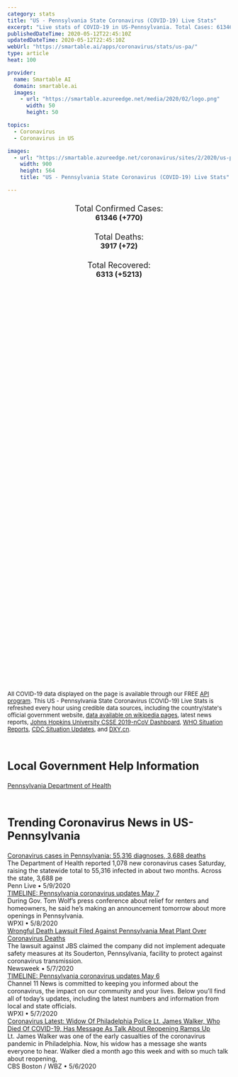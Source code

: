 ```yaml
---
category: stats
title: "US - Pennsylvania State Coronavirus (COVID-19) Live Stats"
excerpt: "Live stats of COVID-19 in US-Pennsylvania. Total Cases: 61346 (+770), Deaths: 3917 (+72), Recoveries: 6313(+5213)."
publishedDateTime: 2020-05-12T22:45:10Z
updatedDateTime: 2020-05-12T22:45:10Z
webUrl: "https://smartable.ai/apps/coronavirus/stats/us-pa/"
type: article
heat: 100

provider:
  name: Smartable AI
  domain: smartable.ai
  images:
    - url: "https://smartable.azureedge.net/media/2020/02/logo.png"
      width: 50
      height: 50

topics:
  - Coronavirus
  - Coronavirus in US

images:
  - url: "https://smartable.azureedge.net/coronavirus/sites/2/2020/us-pa.jpg"
    width: 900
    height: 564
    title: "US - Pennsylvania State Coronavirus (COVID-19) Live Stats"

---
```

<div class="total-stats" style="text-align: center;">
    <h3>
	    <div style="font-size: 18px; font-weight: 400;">Total Confirmed Cases:</div>
	    61346 (<span class='red'>+770</span>)
    </h3>
    <h3>
	    <div style="font-size: 18px; font-weight: 400;">Total Deaths:</div>
	    3917 (<span class='red'>+72</span>)
    </h3>
    <h3>
	    <div style="font-size: 18px; font-weight: 400;">Total Recovered:</div>
	    6313 (<span class='green'>+5213</span>)
    </h3>
</div>

<script type="text/javascript" src="https://www.gstatic.com/charts/loader.js"></script>

<div id="time_series_chart" style="width: 100%; height: 400px;"></div>
<script type="text/javascript">
  google.charts.load('current', {'packages':['corechart']});
  google.charts.setOnLoadCallback(drawChart);
  function drawChart() {
    var data = google.visualization.arrayToDataTable([
      ['Date', 'Total Cases', 'Total Deaths', 'Total Recovered'],
      ['1/22/2020', 0, 0, 0],['1/23/2020', 0, 0, 0],['1/24/2020', 0, 0, 0],['1/25/2020', 0, 0, 0],['1/26/2020', 0, 0, 0],['1/27/2020', 0, 0, 0],['1/28/2020', 0, 0, 0],['1/29/2020', 0, 0, 0],['1/30/2020', 0, 0, 0],['1/31/2020', 0, 0, 0],['2/1/2020', 0, 0, 0],['2/2/2020', 0, 0, 0],['2/3/2020', 0, 0, 0],['2/4/2020', 0, 0, 0],['2/5/2020', 0, 0, 0],['2/6/2020', 0, 0, 0],['2/7/2020', 0, 0, 0],['2/8/2020', 0, 0, 0],['2/9/2020', 0, 0, 0],['2/10/2020', 0, 0, 0],['2/11/2020', 0, 0, 0],['2/12/2020', 0, 0, 0],['2/13/2020', 0, 0, 0],['2/14/2020', 0, 0, 0],['2/15/2020', 0, 0, 0],['2/16/2020', 0, 0, 0],['2/17/2020', 0, 0, 0],['2/18/2020', 0, 0, 0],['2/19/2020', 0, 0, 0],['2/20/2020', 0, 0, 0],['2/21/2020', 0, 0, 0],['2/22/2020', 0, 0, 0],['2/23/2020', 0, 0, 0],['2/24/2020', 0, 0, 0],['2/25/2020', 0, 0, 0],['2/26/2020', 0, 0, 0],['2/27/2020', 0, 0, 0],['2/28/2020', 0, 0, 0],['2/29/2020', 0, 0, 0],['3/1/2020', 0, 0, 0],['3/2/2020', 0, 0, 0],['3/3/2020', 0, 0, 0],['3/4/2020', 0, 0, 0],['3/5/2020', 0, 0, 0],['3/6/2020', 2, 0, 0],['3/7/2020', 2, 0, 0],['3/8/2020', 6, 0, 0],['3/9/2020', 7, 0, 0],['3/10/2020', 12, 0, 0],['3/11/2020', 15, 0, 0],['3/12/2020', 22, 0, 0],['3/13/2020', 41, 0, 0],['3/14/2020', 47, 0, 0],['3/15/2020', 66, 0, 0],['3/16/2020', 82, 0, 0],['3/17/2020', 115, 0, 0],['3/18/2020', 157, 1, 0],['3/19/2020', 206, 1, 0],['3/20/2020', 311, 1, 0],['3/21/2020', 399, 2, 0],['3/22/2020', 516, 5, 0],['3/23/2020', 698, 6, 0],['3/24/2020', 946, 8, 0],['3/25/2020', 1284, 15, 0],['3/26/2020', 1813, 18, 0],['3/27/2020', 2345, 23, 0],['3/28/2020', 2910, 35, 0],['3/29/2020', 3466, 43, 0],['3/30/2020', 4155, 51, 0],['3/31/2020', 4994, 67, 0],['4/1/2020', 6063, 74, 58],['4/2/2020', 7345, 92, 67],['4/3/2020', 8570, 102, 67],['4/4/2020', 10444, 136, 76],['4/5/2020', 11589, 151, 76],['4/6/2020', 13206, 179, 76],['4/7/2020', 14956, 250, 134],['4/8/2020', 16746, 319, 134],['4/9/2020', 18633, 365, 170],['4/10/2020', 20408, 449, 170],['4/11/2020', 21942, 530, 179],['4/12/2020', 22997, 557, 179],['4/13/2020', 24336, 592, 264],['4/14/2020', 25591, 679, 264],['4/15/2020', 26804, 751, 264],['4/16/2020', 28314, 848, 317],['4/17/2020', 30031, 921, 340],['4/18/2020', 31795, 1105, 373],['4/19/2020', 32902, 1276, 466],['4/20/2020', 34005, 1357, 466],['4/21/2020', 35339, 1599, 466],['4/22/2020', 36212, 1651, 586],['4/23/2020', 38379, 1702, 603],['4/24/2020', 39410, 1734, 603],['4/25/2020', 41697, 1818, 650],['4/26/2020', 42708, 1849, 692],['4/27/2020', 43561, 1919, 692],['4/28/2020', 45139, 2068, 765],['4/29/2020', 46330, 2385, 765],['4/30/2020', 47999, 2541, 765],['5/1/2020', 49446, 2654, 801],['5/2/2020', 50915, 2776, 916],['5/3/2020', 52048, 2832, 916],['5/4/2020', 52922, 2852, 983],['5/5/2020', 53907, 3196, 983],['5/6/2020', 54898, 3349, 1044],['5/7/2020', 56002, 3592, 1080],['5/8/2020', 57471, 3720, 1080],['5/9/2020', 58686, 3798, 1080],['5/10/2020', 60056, 3824, 1100],['5/11/2020', 60576, 3845, 1100],['5/12/2020', 61346, 3917, 6313],
    ]);
    var options = {
      curveType: 'none',
      chartArea: {'width': '80%', 'height': '80%'},
      legend: { position: 'top' },
      lineWidth: 5,
      colors: ['#f60109', '#444444', '#81B71F']
    };
    var chart = new google.visualization.LineChart(document.getElementById('time_series_chart'));
    chart.draw(data, options);
  }
</script>

<div id="geo_chart" style="width: 100%; height: 500px;"></div>
<script type="text/javascript">
  google.charts.load('current', {
    'packages':['geochart'],
    'mapsApiKey': 'AIzaSyDk1HhVhLaveyKrUhhHZ5YwzIpEcbdal6U'
  });
  google.charts.setOnLoadCallback(drawRegionsMap);
  function drawRegionsMap() {
    var data = google.visualization.arrayToDataTable([
      ['LATITUDE', 'LONGITUDE', 'DESCRIPTION', 'Total Cases', 'Total Deaths'],
      [39.9813, -77.2493, "Adams", 167, 5],[40.417, -80.0544, "Allegheny", 1511, 123],[40.5938, -79.5564, "Armstrong", 55, 5],[40.7355, -80.3091, "Beaver", 491, 78],[40.3711, -75.6306, "Berks", 3417, 171],[40.5082, -78.4007, "Blair", 29, 0],[41.6704, -76.2623, "Bradford", 38, 5],[40.4108, -75.2479, "Bucks", 4028, 349],[40.9104, -79.9157, "Butler", 195, 6],[40.6048, -78.7072, "Cambria", 44, 2],[41.3448, -78.134, "Cameron", 2, 0],[40.916, -75.9657, "Carbon", 198, 17],[40.8266, -77.8226, "Centre", 119, 2],[39.9343, -75.5306, "Chester", 1926, 187],[41.021, -79.2782, "Clarion", 23, 1],[40.8745, -78.7274, "Clearfield", 25, 0],[41.0026, -76.4561, "Columbia", 328, 28],[41.562, -80.2261, "Crawford", 21, 0],[40.2311, -77.0727, "Cumberland", 451, 33],[40.2657, -76.7126, "Dauphin", 830, 37],[39.9078, -75.3879, "Delaware", 5101, 399],[42.0469, -80.2765, "Erie", 124, 2],[40.0188, -79.891, "Fayette", 85, 4],[39.7329, -77.7247, "Franklin", 513, 12],[39.9111, -80.432, "Greene", 27, 1],[40.6472, -78.1957, "Huntingdon", 187, 0],[40.8197, -78.8297, "Indiana", 76, 5],[40.5686, -77.4047, "Juniata", 93, 1],[41.4846, -75.666, "Lackawanna", 1187, 117],[40.2141, -76.1605, "Lancaster", 2256, 233],[41.0955, -80.4953, "Lawrence", 70, 7],[40.3412, -76.4228, "Lebanon", 815, 16],[40.5165, -75.5545, "Lehigh", 3259, 121],[41.2867, -75.8967, "Luzerne", 2426, 120],[41.2472, -76.9184, "Lycoming", 132, 4],[41.3502, -80.0837, "Mercer", 75, 2],[40.5549, -77.6168, "Mifflin", 52, 0],[41.0458, -75.2479, "Monroe", 1224, 64],[40.229, -75.3879, "Montgomery", 5292, 525],[40.9615, -76.612, "Montour", 50, 0],[40.8811, -75.1861, "Northampton", 2465, 160],[41.085, -76.8646, "Northumberland", 125, 0],[40.3952, -77.0277, "Perry", 35, 1],[39.9526, -75.1652, "Philadelphia", 18313, 894],[41.3666, -74.6997, "Pike", 433, 21],[41.7768, -78.1552, "Potter", 4, 0],[40.6302, -76.3912, "Schuylkill", 453, 13],[40.7625, -76.9408, "Snyder", 33, 1],[40.2027, -78.9293, "Somerset", 32, 1],[41.9506, -75.6095, "Susquehanna", 87, 13],[41.9868, -76.9396, "Tioga", 16, 2],[40.8805, -76.9842, "Union", 41, 1],[41.4716, -79.9311, "Venango", 7, 0],[41.701, -79.0298, "Warren", 1, 1],[40.332, -80.256, "Washington", 124, 4],[41.6739, -75.2479, "Wayne", 117, 5],[40.4145, -79.5729, "Westmoreland", 418, 30],[40.1542, -76.7515, "York", 784, 14],[40.1599, -78.232, "Bedford", 29, 1],[41.4937, -79.448, "Forest", 7, 0],[41.6119, -76.0458, "Wyoming", 30, 3],[41.0094, -77.5306, "Clinton", 41, 0],[41.418, -76.492, "Sullivan", 1, 0],[39.932, -77.9958, "Fulton", 8, 1],[41.357, -78.6101, "Elk", 5, 1],[41.1615, -79.0827, "Jefferson", 7, 0],[41.9604, -78.6413, "McKean", 6, 1],
    ]);
    var options = {
      backgroundColor: {fill:'transparent',stroke:'#FFF' ,strokeWidth:0 }, 
      displayMode: 'markers',
      region: 'US-PA', 
      resolution: 'metros',
      colorAxis: {colors: ['#F27D81', '#f60109']},
      sizeAxis: {minSize:3,  maxSize:12},
    };
    var chart = new google.visualization.GeoChart(document.getElementById('geo_chart'));
    chart.draw(data, options);
  };
</script>

<div id="geo_table"></div>
<script type="text/javascript">
  google.charts.load('current', {'packages':['table']});
  google.charts.setOnLoadCallback(drawTable);
  function drawTable() {
    var data = new google.visualization.DataTable();
    data.addColumn('string', 'Location');
    data.addColumn('number', 'Total Cases');
    data.addColumn('number', 'New Cases');
    data.addColumn('number', 'Active Cases');
    data.addColumn('number', 'Total Deaths');
    data.addColumn('number', 'New Deaths');
    data.addColumn('number', 'Total Recovered');
    data.addRows([
      [{v:"Adams", f:"Adams"}, 167, 0, 162, 5, 0, 0],[{v:"Allegheny", f:"Allegheny"}, 1511, 0, 1388, 123, 0, 0],[{v:"Armstrong", f:"Armstrong"}, 55, 0, 50, 5, 1, 0],[{v:"Beaver", f:"Beaver"}, 491, 0, 413, 78, 0, 0],[{v:"Berks", f:"Berks"}, 3417, 0, 3217, 171, 0, 29],[{v:"Blair", f:"Blair"}, 29, 0, 29, 0, 0, 0],[{v:"Bradford", f:"Bradford"}, 38, 0, 33, 5, 0, 0],[{v:"Bucks", f:"Bucks"}, 4028, 0, 3186, 349, 0, 493],[{v:"Butler", f:"Butler"}, 195, 0, 189, 6, 0, 0],[{v:"Cambria", f:"Cambria"}, 44, 0, 42, 2, 0, 0],[{v:"Cameron", f:"Cameron"}, 2, 0, 2, 0, 0, 0],[{v:"Carbon", f:"Carbon"}, 198, 0, 181, 17, 0, 0],[{v:"Centre", f:"Centre"}, 119, 0, 117, 2, 0, 0],[{v:"Chester", f:"Chester"}, 1926, 20, 1739, 187, 3, 0],[{v:"Clarion", f:"Clarion"}, 23, 0, 22, 1, 0, 0],[{v:"Clearfield", f:"Clearfield"}, 25, 0, 25, 0, 0, 0],[{v:"Columbia", f:"Columbia"}, 328, 0, 300, 28, 0, 0],[{v:"Crawford", f:"Crawford"}, 21, 0, 21, 0, 0, 0],[{v:"Cumberland", f:"Cumberland"}, 451, 0, 418, 33, 0, 0],[{v:"Dauphin", f:"Dauphin"}, 830, 0, 751, 37, 0, 42],[{v:"Delaware", f:"Delaware"}, 5101, 55, 4702, 399, 0, 0],[{v:"Erie", f:"Erie"}, 124, 0, 83, 2, 0, 39],[{v:"Fayette", f:"Fayette"}, 85, 0, 81, 4, 0, 0],[{v:"Franklin", f:"Franklin"}, 513, 0, 501, 12, 0, 0],[{v:"Greene", f:"Greene"}, 27, 0, 26, 1, 0, 0],[{v:"Huntingdon", f:"Huntingdon"}, 187, 0, 187, 0, 0, 0],[{v:"Indiana", f:"Indiana"}, 76, 0, 71, 5, 0, 0],[{v:"Juniata", f:"Juniata"}, 93, 0, 92, 1, 0, 0],[{v:"Lackawanna", f:"Lackawanna"}, 1187, 0, 1070, 117, 0, 0],[{v:"Lancaster", f:"Lancaster"}, 2256, 0, 2023, 233, 0, 0],[{v:"Lawrence", f:"Lawrence"}, 70, 0, 63, 7, 0, 0],[{v:"Lebanon", f:"Lebanon"}, 815, 0, 799, 16, 0, 0],[{v:"Lehigh", f:"Lehigh"}, 3259, 0, 3138, 121, 0, 0],[{v:"Luzerne", f:"Luzerne"}, 2426, 0, 2306, 120, 0, 0],[{v:"Lycoming", f:"Lycoming"}, 132, 0, 128, 4, 0, 0],[{v:"Mercer", f:"Mercer"}, 75, 0, 73, 2, 0, 0],[{v:"Mifflin", f:"Mifflin"}, 52, 0, 52, 0, 0, 0],[{v:"Monroe", f:"Monroe"}, 1224, 0, 1160, 64, 0, 0],[{v:"Montgomery", f:"Montgomery"}, 5292, 0, 4767, 525, 0, 0],[{v:"Montour", f:"Montour"}, 50, 0, 50, 0, 0, 0],[{v:"Northampton", f:"Northampton"}, 2465, 0, 2305, 160, 0, 0],[{v:"Northumberland", f:"Northumberland"}, 125, 0, 125, 0, 0, 0],[{v:"Perry", f:"Perry"}, 35, 0, 34, 1, 0, 0],[{v:"Philadelphia", f:"Philadelphia"}, 18313, 0, 17419, 894, 0, 0],[{v:"Pike", f:"Pike"}, 433, 0, 412, 21, 0, 0],[{v:"Potter", f:"Potter"}, 4, 0, 4, 0, 0, 0],[{v:"Schuylkill", f:"Schuylkill"}, 453, 0, 440, 13, 0, 0],[{v:"Snyder", f:"Snyder"}, 33, 0, 32, 1, 0, 0],[{v:"Somerset", f:"Somerset"}, 32, 0, 31, 1, 0, 0],[{v:"Susquehanna", f:"Susquehanna"}, 87, 0, 74, 13, 0, 0],[{v:"Tioga", f:"Tioga"}, 16, 0, 14, 2, 0, 0],[{v:"Union", f:"Union"}, 41, 0, 40, 1, 0, 0],[{v:"Venango", f:"Venango"}, 7, 0, 7, 0, 0, 0],[{v:"Warren", f:"Warren"}, 1, 0, 0, 1, 0, 0],[{v:"Washington", f:"Washington"}, 124, 0, 120, 4, 0, 0],[{v:"Wayne", f:"Wayne"}, 117, 0, 112, 5, 0, 0],[{v:"Westmoreland", f:"Westmoreland"}, 418, 0, 388, 30, 0, 0],[{v:"York", f:"York"}, 784, 0, 770, 14, 0, 0],[{v:"Bedford", f:"Bedford"}, 29, 0, 28, 1, 0, 0],[{v:"Forest", f:"Forest"}, 7, 0, 7, 0, 0, 0],[{v:"Wyoming", f:"Wyoming"}, 30, 0, 27, 3, 1, 0],[{v:"Clinton", f:"Clinton"}, 41, 0, 41, 0, 0, 0],[{v:"Sullivan", f:"Sullivan"}, 1, 0, 1, 0, 0, 0],[{v:"Fulton", f:"Fulton"}, 8, 0, 7, 1, 0, 0],[{v:"Elk", f:"Elk"}, 5, 0, 4, 1, 0, 0],[{v:"Jefferson", f:"Jefferson"}, 7, 0, 7, 0, 0, 0],[{v:"McKean", f:"McKean"}, 6, 0, 5, 1, 0, 0],
    ]);
    data.setProperty(0, 0, 'style', 'min-width:100px');
    var table = new google.visualization.Table(document.getElementById('geo_table'));
    table.draw(data, {allowHtml: true, sortColumn: 2, sortAscending: false, width: '660px', height: '100%'});
  }
</script>

<span style="font-size: 13px">All COVID-19 data displayed on the page is available through our FREE <a href="https://developer.smartable.ai">API program</a>. This US - Pennsylvania State Coronavirus (COVID-19) Live Stats is refreshed every hour using credible data sources, including the country/state's official government website, <a href="https://en.wikipedia.org/wiki/2019%E2%80%9320_coronavirus_pandemic" target="_blank">data available on wikipedia pages</a>, latest news reports, <a href="https://systems.jhu.edu/research/public-health/ncov/" target="_blank">Johns Hopkins University CSSE 2019-nCoV Dashboard</a>, <a href="https://www.who.int/emergencies/diseases/novel-coronavirus-2019/situation-reports" target="_blank">WHO Situation Reports</a>, <a href="https://www.cdc.gov/coronavirus/2019-ncov/index.html" target="_blank">CDC Situation Updates</a>, and <a href="https://ncov.dxy.cn/ncovh5/view/pneumonia" target="_blank">DXY.cn</a>.</span>

<h2 id="news" class="center" style="margin-top: 60px; font-size: 25px;">Local Government Help Information</h2>
<div class="info center">
<a href="https://www.health.pa.gov/topics/disease/Pages/Coronavirus.aspx" target="_blank">Pennsylvania Department of Health</a>
</div>
<h2 id="news" class="center" style="margin-top: 60px; font-size: 25px;">Trending Coronavirus News in US-Pennsylvania</h2>
<div class="row">
<div class="col-md-6 col-sm-12">
  <div class="content-card">
	<a href="https://www.pennlive.com/coronavirus/2020/05/coronavirus-cases-in-pennsylvania-55316-diagnosed-3688-deaths.html"><div class="card-image" style="background-image: url(https://arc-anglerfish-arc2-prod-advancelocal.s3.amazonaws.com/public/XWE3GCAUCNE43HHJYTRSH62TNQ.jpg)"></div></a>
	<div class="content">
		<div class="card-title"><a href="https://www.pennlive.com/coronavirus/2020/05/coronavirus-cases-in-pennsylvania-55316-diagnosed-3688-deaths.html">Coronavirus cases in Pennsylvania: 55,316 diagnoses, 3,688 deaths</a></div>
		<div class="card-excerpt">The Department of Health reported 1,078 new coronavirus cases Saturday, raising the statewide total to 55,316 infected in about two months. Across the state, 3,688 pe</div>
		<div class="card-meta">
			<span class="card-provider">Penn Live</span> • <span class="card-date">5/9/2020</span>
		</div>
	</div>
  </div>
</div>
<div class="col-md-6 col-sm-12">
  <div class="content-card">
	<a href="https://www.wpxi.com/news/top-stories/live-updates-coronavirus-pennsylvania-what-you-need-know-wednesday/W6C5SQYXAVBKREVLJDLXQN5VTY/"><div class="card-image" style="background-image: url(https://d1hfln2sfez66z.cloudfront.net/04-01-2020/t_96eaf797ad874d2bb16470ccf163c8c7_name_451D86B54B454A58B5F2731A29F7E7EB.jpg)"></div></a>
	<div class="content">
		<div class="card-title"><a href="https://www.wpxi.com/news/top-stories/live-updates-coronavirus-pennsylvania-what-you-need-know-wednesday/W6C5SQYXAVBKREVLJDLXQN5VTY/">TIMELINE: Pennsylvania coronavirus updates May 7</a></div>
		<div class="card-excerpt">During Gov. Tom Wolf’s press conference about relief for renters and homeowners, he said he’s making an announcement tomorrow about more openings in Pennsylvania.</div>
		<div class="card-meta">
			<span class="card-provider">WPXI</span> • <span class="card-date">5/8/2020</span>
		</div>
	</div>
  </div>
</div>
<div class="col-md-6 col-sm-12">
  <div class="content-card">
	<a href="https://www.newsweek.com/wrongful-death-lawsuit-filed-against-pennsylvania-meat-plant-over-coronavirus-deaths-1502662"><div class="card-image" style="background-image: url(https://d.newsweek.com/en/full/1588201/jbs-greenley-colorado.jpg)"></div></a>
	<div class="content">
		<div class="card-title"><a href="https://www.newsweek.com/wrongful-death-lawsuit-filed-against-pennsylvania-meat-plant-over-coronavirus-deaths-1502662">Wrongful Death Lawsuit Filed Against Pennsylvania Meat Plant Over Coronavirus Deaths</a></div>
		<div class="card-excerpt">The lawsuit against JBS claimed the company did not implement adequate safety measures at its Souderton, Pennsylvania, facility to protect against coronavirus transmission.</div>
		<div class="card-meta">
			<span class="card-provider">Newsweek</span> • <span class="card-date">5/7/2020</span>
		</div>
	</div>
  </div>
</div>
<div class="col-md-6 col-sm-12">
  <div class="content-card">
	<a href="https://www.wpxi.com/news/top-stories/live-updates-coronavirus-pennsylvania-what-you-need-know-wednesday/W6C5SQYXAVBKREVLJDLXQN5VTY/"><div class="card-image" style="background-image: url(https://d1hfln2sfez66z.cloudfront.net/04-01-2020/t_96eaf797ad874d2bb16470ccf163c8c7_name_451D86B54B454A58B5F2731A29F7E7EB.jpg)"></div></a>
	<div class="content">
		<div class="card-title"><a href="https://www.wpxi.com/news/top-stories/live-updates-coronavirus-pennsylvania-what-you-need-know-wednesday/W6C5SQYXAVBKREVLJDLXQN5VTY/">TIMELINE: Pennsylvania coronavirus updates May 6</a></div>
		<div class="card-excerpt">Channel 11 News is committed to keeping you informed about the coronavirus, the impact on our community and your lives. Below you’ll find all of today’s updates, including the latest numbers and information from local and state officials.</div>
		<div class="card-meta">
			<span class="card-provider">WPXI</span> • <span class="card-date">5/7/2020</span>
		</div>
	</div>
  </div>
</div>
<div class="col-md-6 col-sm-12">
  <div class="content-card">
	<a href="https://www.inquirer.com/news/philadelphia-police-lt-james-walker-coronavirus-death-20200406.html"><div class="card-image" style="background-image: url(https://www.inquirer.com/resizer/pVsL9AkUrCstOxQSP67jW5a-JpI=/1200x0/center/middle/www.inquirer.com/resizer/_-pOWL2fu4mK0waFufjhT9yEXPo=/1200x0/center/middle/arc-anglerfish-arc2-prod-pmn.s3.amazonaws.com/public/FE4ENZIWDRC3BGVZ5M6YPZAX2M.jpg)"></div></a>
	<div class="content">
		<div class="card-title"><a href="https://www.inquirer.com/news/philadelphia-police-lt-james-walker-coronavirus-death-20200406.html">Coronavirus Latest: Widow Of Philadelphia Police Lt. James Walker, Who Died Of COVID-19, Has Message As Talk About Reopening Ramps Up</a></div>
		<div class="card-excerpt">Lt. James Walker was one of the early casualties of the coronavirus pandemic in Philadelphia. Now, his widow has a message she wants everyone to hear. Walker died a month ago this week and with so much talk about reopening,</div>
		<div class="card-meta">
			<span class="card-provider">CBS Boston / WBZ</span> • <span class="card-date">5/6/2020</span>
		</div>
	</div>
  </div>
</div>

</div>

